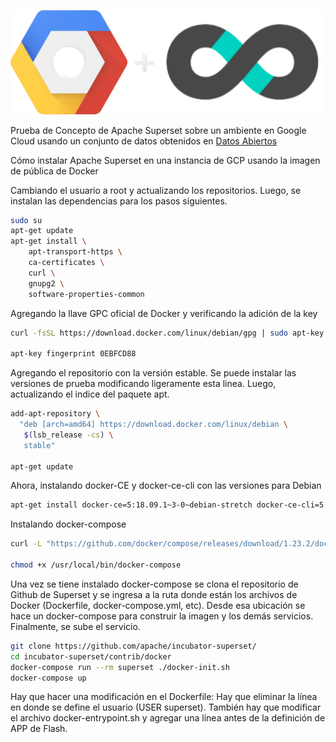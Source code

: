 <p align = "center"><img src="img/super_gcp.png" /></p>

Prueba de Concepto de Apache Superset sobre un ambiente en Google Cloud usando un conjunto de datos obtenidos en [Datos Abiertos](https://www.datos.gov.co/browse?q=Observatorio%20de%20paz&sortBy=relevance) 

Cómo instalar Apache Superset en una instancia de GCP usando la imagen de pública de Docker

Cambiando el usuario a root y actualizando los repositorios. Luego, se instalan las dependencias para los pasos siguientes.
``` bash
sudo su
apt-get update
apt-get install \
    apt-transport-https \
    ca-certificates \
    curl \
    gnupg2 \
    software-properties-common
```

Agregando la llave GPC oficial de Docker y verificando la adición de la key
``` bash
curl -fsSL https://download.docker.com/linux/debian/gpg | sudo apt-key add -

apt-key fingerprint 0EBFCD88
```

Agregando el repositorio con la versión estable. Se puede instalar las versiones de prueba modificando ligeramente esta linea. Luego, actualizando el indice del paquete apt.
``` bash
add-apt-repository \
  "deb [arch=amd64] https://download.docker.com/linux/debian \
   $(lsb_release -cs) \
   stable"

apt-get update
```

Ahora, instalando docker-CE y docker-ce-cli con las versiones para Debian
``` bash
apt-get install docker-ce=5:18.09.1~3-0~debian-stretch docker-ce-cli=5:18.09.2~3-0~debian-stretch containerd.io
```

Instalando docker-compose
``` bash
curl -L "https://github.com/docker/compose/releases/download/1.23.2/docker-compose-$(uname -s)-$(uname -m)" -o /usr/local/bin/docker-compose

chmod +x /usr/local/bin/docker-compose
```

Una vez se tiene instalado docker-compose se clona el repositorio de Github de Superset y se ingresa a la ruta donde están los archivos de Docker (Dockerfile, docker-compose.yml, etc). Desde esa ubicación se hace un docker-compose para construir la imagen y los demás servicios. Finalmente, se sube el servicio.
``` bash
git clone https://github.com/apache/incubator-superset/
cd incubator-superset/contrib/docker
docker-compose run --rm superset ./docker-init.sh
docker-compose up
```

Hay que hacer una modificación en el Dockerfile: Hay que eliminar la línea en donde se define el usuario (USER superset). También hay que modificar el archivo docker-entrypoint.sh y agregar una línea antes de la definición de APP de Flash.
